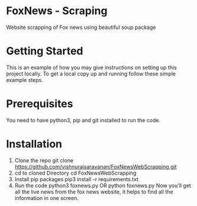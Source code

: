 # FoxNews - Scraping
Website scrapping of Fox news using beautiful soup package

# Getting Started
This is an example of how you may give instructions on setting up this project locally. To get a local copy up and running follow these simple example steps.

# Prerequisites
You need to have python3, pip and git installed to run the code.

# Installation
1. Clone the repo
git clone https://github.com/vishnurajsaravanan/FoxNewsWebScrapping.git
2. cd to cloned Directory
cd FoxNewsWebScrapping
3. Install pip packages
pip3 install -r requirements.txt
4. Run the code
python3 foxnews.py
OR
python foxnews.py
Now you'll get all the live news from the fox news website, it helps to find all the information in one screen.
